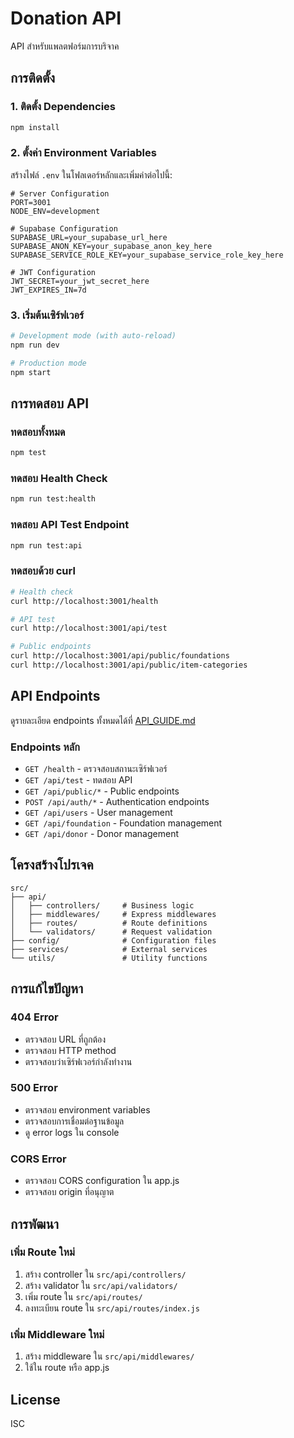 # Donation API

API สำหรับแพลตฟอร์มการบริจาค

## การติดตั้ง

### 1. ติดตั้ง Dependencies
```bash
npm install
```

### 2. ตั้งค่า Environment Variables
สร้างไฟล์ `.env` ในโฟลเดอร์หลักและเพิ่มค่าต่อไปนี้:

```env
# Server Configuration
PORT=3001
NODE_ENV=development

# Supabase Configuration
SUPABASE_URL=your_supabase_url_here
SUPABASE_ANON_KEY=your_supabase_anon_key_here
SUPABASE_SERVICE_ROLE_KEY=your_supabase_service_role_key_here

# JWT Configuration
JWT_SECRET=your_jwt_secret_here
JWT_EXPIRES_IN=7d
```

### 3. เริ่มต้นเซิร์ฟเวอร์
```bash
# Development mode (with auto-reload)
npm run dev

# Production mode
npm start
```

## การทดสอบ API

### ทดสอบทั้งหมด
```bash
npm test
```

### ทดสอบ Health Check
```bash
npm run test:health
```

### ทดสอบ API Test Endpoint
```bash
npm run test:api
```

### ทดสอบด้วย curl
```bash
# Health check
curl http://localhost:3001/health

# API test
curl http://localhost:3001/api/test

# Public endpoints
curl http://localhost:3001/api/public/foundations
curl http://localhost:3001/api/public/item-categories
```

## API Endpoints

ดูรายละเอียด endpoints ทั้งหมดได้ที่ [API_GUIDE.md](./API_GUIDE.md)

### Endpoints หลัก
- `GET /health` - ตรวจสอบสถานะเซิร์ฟเวอร์
- `GET /api/test` - ทดสอบ API
- `GET /api/public/*` - Public endpoints
- `POST /api/auth/*` - Authentication endpoints
- `GET /api/users` - User management
- `GET /api/foundation` - Foundation management
- `GET /api/donor` - Donor management

## โครงสร้างโปรเจค

```
src/
├── api/
│   ├── controllers/     # Business logic
│   ├── middlewares/     # Express middlewares
│   ├── routes/          # Route definitions
│   └── validators/      # Request validation
├── config/              # Configuration files
├── services/            # External services
└── utils/               # Utility functions
```

## การแก้ไขปัญหา

### 404 Error
- ตรวจสอบ URL ที่ถูกต้อง
- ตรวจสอบ HTTP method
- ตรวจสอบว่าเซิร์ฟเวอร์กำลังทำงาน

### 500 Error
- ตรวจสอบ environment variables
- ตรวจสอบการเชื่อมต่อฐานข้อมูล
- ดู error logs ใน console

### CORS Error
- ตรวจสอบ CORS configuration ใน app.js
- ตรวจสอบ origin ที่อนุญาต

## การพัฒนา

### เพิ่ม Route ใหม่
1. สร้าง controller ใน `src/api/controllers/`
2. สร้าง validator ใน `src/api/validators/`
3. เพิ่ม route ใน `src/api/routes/`
4. ลงทะเบียน route ใน `src/api/routes/index.js`

### เพิ่ม Middleware ใหม่
1. สร้าง middleware ใน `src/api/middlewares/`
2. ใช้ใน route หรือ app.js

## License

ISC 